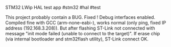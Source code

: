 STM32 LWip HAL test app
#stm32 #hal #test

This project probably contain a BUG. Fixed ! Debug interfaces enabled.
Compiled fine with GCC (arm-none-eabi-), works normal (only ping, fixed IP address (192.168.3.208)). 
But after flashing ST-Link not connected with message "init mode failed (unable to connect to the target)".
If erase chip (via internal bootloader and stm32flash utility), ST-Link connect OK.
